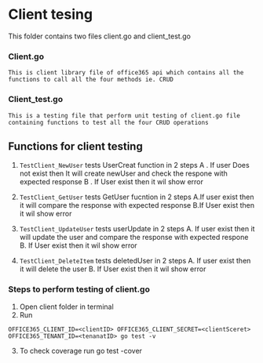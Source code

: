 # Client tesing

This folder contains two files client.go and client_test.go

### Client.go

    This is client library file of office365 api which contains all the functions to call all the four methods ie. CRUD

### Client_test.go

    This is a testing file that perform unit testing of client.go file containing functions to test all the four CRUD operations

## Functions for client testing

1.  ```TestClient_NewUser```  tests UserCreat function in 2 steps
    A . If user Does not exist then It will create newUser and check the respone with expected response
    B . If User exist then it wil show error  

2. ```TestClient_GetUser``` tests GetUser fucntion in 2 steps
    A.If user exist then it will compare the response with expected response
    B.If User exist then it wil show error  

3. ```TestClient_UpdateUser``` tests userUpdate in 2 steps
   A. If user exist then it will update the user and compare the response with expected respone
   B. If User exist then it wil show error  
4.  ```TestClient_DeleteItem``` tests deletedUser in 2 steps
  A. If user exist then it will delete the user
  B. If User exist then it wil show error  

### Steps to perform testing of client.go

1. Open client folder in terminal 
2. Run  
  ```
  OFFICE365_CLIENT_ID=<clientID> OFFICE365_CLIENT_SECRET=<clientSceret> OFFICE365_TENANT_ID=<tenanatID> go test -v
  ```
3. To check coverage run go test -cover